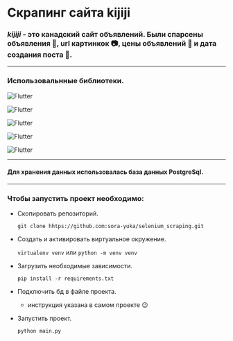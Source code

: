 # Скрапинг сайта kijiji 

### ***kijiji*** - это канадский сайт объявлений. Были спарсены объявления :newspaper:, url картинкок :camera:, цены объявлений :money_with_wings: и дата создания поста :date:.
___
### Использовальнные библиотеки.


![Flutter](https://img.shields.io/badge/-Selenium-yellow?style=for-the-badge&logo=python) 

![Flutter](https://img.shields.io/badge/-Webdriver_manager-yellow?style=for-the-badge&logo=python)

![Flutter](https://img.shields.io/badge/-SqlAlchemy-yellow?style=for-the-badge&logo=python)

![Flutter](https://img.shields.io/badge/-Aiohttp-yellow?style=for-the-badge&logo=python)

![Flutter](https://img.shields.io/badge/-Asyncio-yellow?style=for-the-badge&logo=python)
___
#### Для хранения данных использовалась база данных PostgreSql. 
___

### Чтобы запустить проект необходимо:

- Скопировать репозиторий.
  ```
  git clone hhtps://github.com:sora-yuka/selenium_scraping.git
  ```

- Создать и активировать виртуальное окружение.
  
  ```virtualenv venv```  или  ```python -m venv venv```

- Загрузить необходимые зависимости.
  
  ```
  pip install -r requirements.txt
  ```

- Подключить бд в файле проекта.

  + инструкция указана в самом проекте :wink:

- Запустить проект.

  ```
  python main.py
  ```
